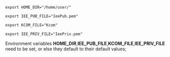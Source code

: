 ```
export HOME_DIR="/home/user/"

export IEE_PUB_FILE="IeePub.pem"

export KCOM_FILE="Kcom"

export IEE_PRIV_FILE="IeePriv.pem"
```


Environment variables **HOME_DIR**,**IEE_PUB_FILE**,**KCOM_FILE**,**IEE_PRIV_FILE** need to be set, or else they default to their default values;
